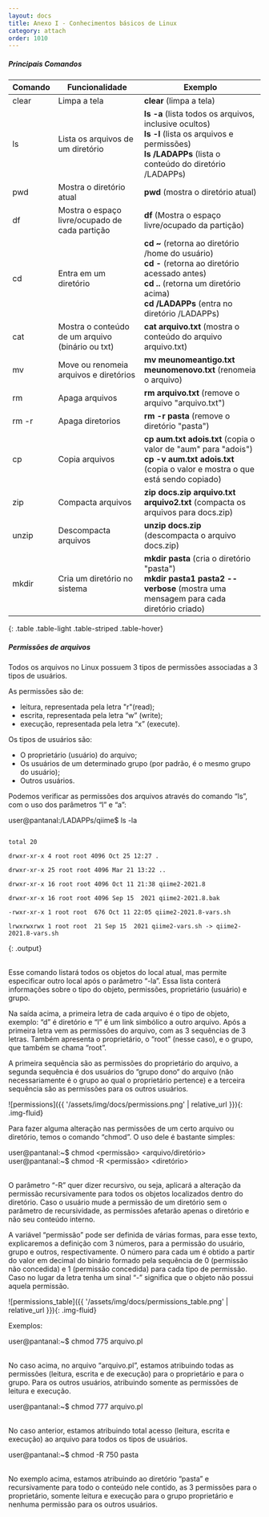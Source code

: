 ```yaml
---
layout: docs
title: Anexo I - Conhecimentos básicos de Linux
category: attach
order: 1010
---
```


##### **Principais Comandos**

| Comando | Funcionalidade                                   | Exemplo                                                                                                                                                                                       |
| ------- | ------------------------------------------------ | ------------------------------------------------------------------------------------------------ |
| clear   | Limpa a tela                                     | **clear** (limpa a tela)                                                                                                                                                                      |
| ls      | Lista os arquivos de um diretório                | **ls -a** (lista todos os arquivos, inclusive ocultos)<br>**ls -l** (lista os arquivos e permissões)<br>**ls /LADAPPs** (lista o conteúdo do diretório /LADAPPs)                              |
| pwd     | Mostra o diretório atual                         | **pwd** (mostra o diretório atual)                                                                                                                                                            |
| df      | Mostra o espaço livre/ocupado de cada partição   | **df** (Mostra o espaço livre/ocupado da partição)                                                                                                                                            |
| cd      | Entra em um diretório                            | **cd ~** (retorna ao diretório /home do usuário)<br>**cd -** (retorna ao diretório acessado antes)<br>**cd ..** (retorna um diretório acima)<br>**cd /LADAPPs** (entra no diretório /LADAPPs) |
| cat     | Mostra o conteúdo de um arquivo (binário ou txt) | **cat arquivo.txt** (mostra o conteúdo do arquivo arquivo.txt)                                                                                                                                |
| mv      | Move ou renomeia arquivos e diretórios           | **mv meunomeantigo.txt meunomenovo.txt** (renomeia o arquivo)                                                                                                                                 |
| rm      | Apaga arquivos                                   | **rm arquivo.txt** (remove o arquivo "arquivo.txt")                                                                                                                                           |
| rm -r   | Apaga diretorios                                 | **rm -r pasta** (remove o diretório "pasta")                                                                                                                                                  |
| cp      | Copia arquivos                                   | **cp aum.txt adois.txt** (copia o valor de "aum" para "adois")<br>**cp -v aum.txt adois.txt** (copia o valor e mostra o que está sendo copiado)                                               |
| zip     | Compacta arquivos                                | **zip docs.zip arquivo.txt arquivo2.txt** (compacta os arquivos para docs.zip)                                                                                                                |
| unzip   | Descompacta arquivos                             | **unzip docs.zip** (descompacta o arquivo docs.zip)                                                                                                                                           |
| mkdir   | Cria um diretório no sistema                     | **mkdir pasta** (cria o diretório "pasta") <br>**mkdir pasta1 pasta2 --verbose** (mostra uma mensagem para cada diretório criado)                                                             |
{: .table .table-light .table-striped .table-hover}

##### **Permissões de arquivos**

Todos os arquivos no Linux possuem 3 tipos de permissões associadas a 3 tipos de usuários.

As permissões são de:

- leitura, representada pela letra "r"(read);
- escrita, representada pela letra “w” (write);
- execução, representada pela letra “x” (execute).

Os tipos de usuários são:

- O proprietário (usuário) do arquivo;
- Os usuários de um determinado grupo (por padrão, é o mesmo
  grupo do usuário);
- Outros usuários.

Podemos verificar as permissões dos arquivos através do comando “ls”, com o uso dos parâmetros “l” e “a”:

<div class="code">
    user@pantanal:/LADAPPs/qiime$ ls -la
</div>

~~~

total 20

drwxr-xr-x 4 root root 4096 Oct 25 12:27 .

drwxr-xr-x 25 root root 4096 Mar 21 13:22 ..

drwxr-xr-x 16 root root 4096 Oct 11 21:38 qiime2-2021.8

drwxr-xr-x 16 root root 4096 Sep 15  2021 qiime2-2021.8.bak

-rwxr-xr-x 1 root root  676 Oct 11 22:05 qiime2-2021.8-vars.sh

lrwxrwxrwx 1 root root  21 Sep 15  2021 qiime2-vars.sh -> qiime2-2021.8-vars.sh
~~~
{: .output}

\
Esse comando listará todos os objetos do local atual, mas permite especificar outro local após o parâmetro “-la”. Essa lista conterá informações sobre o tipo do objeto, permissões, proprietário (usuário) e grupo.

Na saída acima, a primeira letra de cada arquivo é o tipo de objeto, exemplo: “d” é diretório e “l” é um link simbólico a outro arquivo. Após a primeira letra vem as permissões do arquivo, com as 3 sequências de 3 letras. Também apresenta o proprietário, o “root” (nesse caso), e o grupo, que também se chama “root”.

A primeira sequência são as permissões do proprietário do arquivo, a segunda sequência é dos usuários do “grupo dono“ do arquivo (não necessariamente é o grupo ao qual o proprietário pertence) e a terceira sequência são as permissões para os outros usuários.

![permissions]({{ '/assets/img/docs/permissions.png' | relative_url }}){: .img-fluid}

Para fazer alguma alteração nas permissões de um certo arquivo ou diretório, temos o comando “chmod”. O uso dele é bastante simples:

<div class="code">
    user@pantanal:~$ chmod &lt;permissão> &lt;arquivo/diretório>
</div>

<div class="code">
    user@pantanal:~$ chmod -R &lt;permissão> &lt;diretório>
</div>

\
O parâmetro “-R” quer dizer recursivo, ou seja, aplicará a alteração da permissão recursivamente para todos os objetos localizados dentro do diretório. Caso o usuário mude a permissão de um diretório sem o parâmetro de recursividade, as permissões afetarão apenas o diretório e não seu conteúdo interno.

A variável “permissão” pode ser definida de várias formas, para esse texto, explicaremos a definição com 3 números, para a permissão do usuário, grupo e outros, respectivamente. O número para cada um é obtido a partir do valor em decimal do binário formado pela sequência de 0 (permissão não concedida) e 1 (permissão concedida) para cada tipo de permissão. Caso no lugar da letra tenha um sinal “-” significa que o objeto não possui aquela permissão.

![permissions_table]({{ '/assets/img/docs/permissions_table.png' | relative_url }}){: .img-fluid}

Exemplos: 

<div class="code">
    user@pantanal:~$ chmod 775 arquivo.pl
</div>

\
No caso acima, no arquivo “arquivo.pl”, estamos atribuindo todas as permissões (leitura, escrita e de execução) para o proprietário e para o grupo. Para os outros usuários, atribuindo somente as permissões de leitura e execução.

<div class="code">
    user@pantanal:~$ chmod 777 arquivo.pl
</div>

\
No caso anterior, estamos atribuindo total acesso (leitura, escrita e execução) ao arquivo para todos os tipos de usuários.

<div class="code">
    user@pantanal:~$ chmod -R 750 pasta
</div>

\
No exemplo acima, estamos atribuindo ao diretório “pasta” e recursivamente para todo o conteúdo nele contido, as 3 permissões para o proprietário, somente leitura e execução para o grupo proprietário e nenhuma permissão para os outros usuários.
